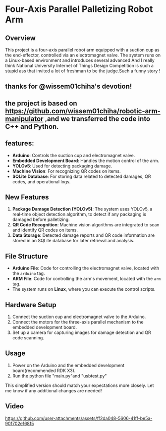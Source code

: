 # Four-Axis Parallel Palletizing Robot Arm


## Overview

This project is a four-axis parallel robot arm equipped with a suction cup as the end-effector, controlled via an electromagnet valve. The system runs on a Linux-based environment and introduces several advanced
And I really think National University Internet of Things Design Competition is such a stupid ass that invited a lot of freshman to be the judge.Such a funny story !
## thanks for @wissem01chiha's devotion!
## the project is based on  https://github.com/wissem01chiha/robotic-arm-manipulator  ,and we transferred the code into C++ and Python.
## features:

- **Arduino**: Controls the suction cup and electromagnet valve.
- **Embedded Development Board**: Handles the motion control of the arm.
- **YOLOv5**: Used for detecting packaging damage.
- **Machine Vision**: For recognizing QR codes on items.
- **SQLite Database**: For storing data related to detected damages, QR codes, and operational logs.





## New Features

1. **Package Damage Detection (YOLOv5)**: The system uses YOLOv5, a real-time object detection algorithm, to detect if any packaging is damaged before palletizing.
2. **QR Code Recognition**: Machine vision algorithms are integrated to scan and identify QR codes on items.
3. **Data Storage**: Detected damage reports and QR code information are stored in an SQLite database for later retrieval and analysis.


## File Structure

- **Arduino File**: Code for controlling the electromagnet valve, located with the `arduino` tag.
- **ARM File**: Code for controlling the arm's movement, located with the `arm` tag.
- The system runs on **Linux**, where you can execute the control scripts.

## Hardware Setup

1. Connect the suction cup and electromagnet valve to the Arduino.
2. Connect the motors for the three-axis parallel mechanism to the embedded development board.
3. Set up a camera for capturing images for damage detection and QR code scanning.

## Usage

1. Power on the Arduino and the embedded development board(recommended RDK X3).
2. Run the python file "main.py"and "usbtest.py"


This simplified version should match your expectations more closely. Let me know if any additional changes are needed!
## Video

https://github.com/user-attachments/assets/ff2da048-5606-41ff-be5a-901702e168f5


